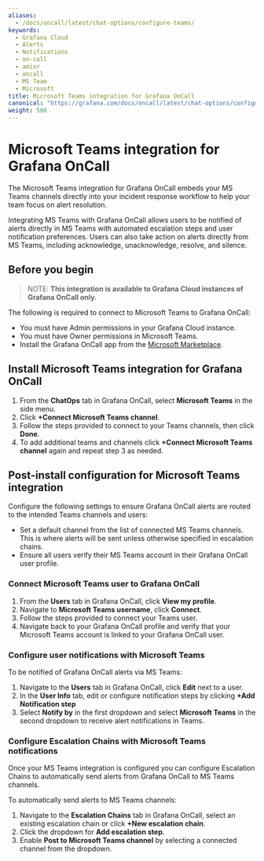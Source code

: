 ```yaml
---
aliases:
  - /docs/oncall/latest/chat-options/configure-teams/
keywords:
  - Grafana Cloud
  - Alerts
  - Notifications
  - on-call
  - amixr
  - oncall
  - MS Team
  - Microsoft
title: Microsoft Teams integration for Grafana OnCall
canonical: "https://grafana.com/docs/oncall/latest/chat-options/configure-teams/"
weight: 500
---
```


# Microsoft Teams integration for Grafana OnCall

The Microsoft Teams integration for Grafana OnCall embeds your MS Teams channels directly into your incident response workflow to help your team focus on alert resolution. 

Integrating MS Teams with Grafana OnCall allows users to be notified of alerts directly in MS Teams with automated escalation steps and user notification preferences. Users can also take action on alerts directly from MS Teams, including acknowledge, unacknowledge, resolve, and silence.

## Before you begin
>NOTE: **This integration is available to Grafana Cloud instances of Grafana OnCall only.**

The following is required to connect to Microsoft Teams to Grafana OnCall:
- You must have Admin permissions in your Grafana Cloud instance.
- You must have Owner permissions in Microsoft Teams.
- Install the Grafana OnCall app from the [Microsoft Marketplace](https://appsource.microsoft.com/en-us/product/office/WA200004307).

## Install Microsoft Teams integration for Grafana OnCall
1. From the **ChatOps** tab in Grafana OnCall, select **Microsoft Teams** in the side menu.
1. Click **+Connect Microsoft Teams channel**.
2. Follow the steps provided to connect to your Teams channels, then click **Done**.
3. To add additional teams and channels click **+Connect Microsoft Teams channel** again and repeat step 3 as needed.


## Post-install configuration for Microsoft Teams integration
Configure the following settings to ensure Grafana OnCall alerts are routed to the intended Teams channels and users:

- Set a default channel from the list of connected MS Teams channels. This is where alerts will be sent unless otherwise specified in escalation chains.
- Ensure all users verify their MS Teams account in their Grafana OnCall user profile.

### Connect Microsoft Teams user to Grafana OnCall
1. From the **Users** tab in Grafana OnCall, click **View my profile**.
1. Navigate to **Microsoft Teams username**, click **Connect**.
2. Follow the steps provided to connect your Teams user. 
3. Navigate back to your Grafana OnCall profile and verify that your Microsoft Teams account is linked to your Grafana OnCall user. 

### Configure user notifications with Microsoft Teams
To be notified of Grafana OnCall alerts via MS Teams:
1. Navigate to the **Users** tab in Grafana OnCall, click **Edit** next to a user.
1. In the **User Info** tab, edit or configure notification steps by clicking **+Add Notification step**
1. Select **Notify by** in the first dropdown and select **Microsoft Teams** in the second dropdown to receive alert notifications in Teams.

### Configure Escalation Chains with Microsoft Teams notifications
Once your MS Teams integration is configured you can configure Escalation Chains to automatically send alerts from Grafana OnCall to MS Teams channels.

To automatically send alerts to MS Teams channels:

1. Navigate to the **Escalation Chains** tab in Grafana OnCall, select an existing escalation chain or click **+New escalation chain**.
1. Click the dropdown for **Add escalation step**.
1. Enable **Post to Microsoft Teams channel** by selecting a connected channel from the dropdown. 